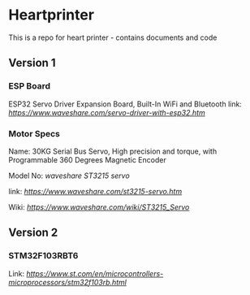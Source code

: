 # Heartprinter
This is a repo for heart printer - contains documents and code

## Version 1
### ESP Board
ESP32 Servo Driver Expansion Board, Built-In WiFi and Bluetooth
link: *https://www.waveshare.com/servo-driver-with-esp32.htm*


### Motor Specs

Name: 30KG Serial Bus Servo, High precision and torque, with Programmable 360 Degrees Magnetic Encoder

Model No: *waveshare ST3215 servo*

link: *https://www.waveshare.com/st3215-servo.htm*

Wiki: *https://www.waveshare.com/wiki/ST3215_Servo*

## Version 2
### STM32F103RBT6
Link: *https://www.st.com/en/microcontrollers-microprocessors/stm32f103rb.html*